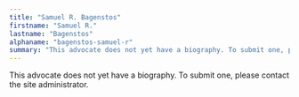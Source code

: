 ```yaml
---
title: "Samuel R. Bagenstos"
firstname: "Samuel R."
lastname: "Bagenstos"
alphaname: "bagenstos-samuel-r"
summary: "This advocate does not yet have a biography. To submit one, please contact the site administrator."
---
```

This advocate does not yet have a biography. To submit one, please contact the site administrator.

